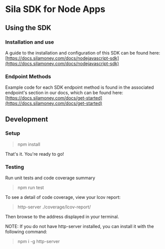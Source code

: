 # Sila SDK for Node Apps

## Using the SDK
### Installation and use
A guide to the installation and configuration of this SDK can be found here: [https://docs.silamoney.com/docs/nodejavascript-sdk](https://docs.silamoney.com/docs/nodejavascript-sdk)

### Endpoint Methods
Example code for each SDK endpoint method is found in the associated endpoint's section in our docs, which can be found here: [https://docs.silamoney.com/docs/get-started](https://docs.silamoney.com/docs/get-started)

## Development

### Setup

> npm install

That's it. You're ready to go!

### Testing

Run unit tests and code coverage summary

> npm run test

To see a detail of code coverage, view your lcov report:

> http-server ./coverage/lcov-report/

Then browse to the address displayed in your terminal.

NOTE: If you do not have http-server installed, you can install it with the following command:

> npm i -g http-server
